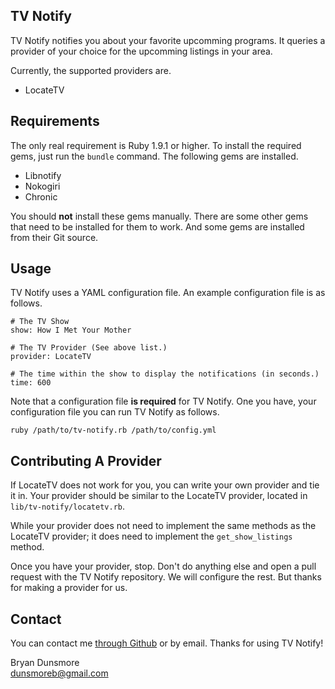 ## TV Notify

TV Notify notifies you about your favorite upcomming programs. It queries
a provider of your choice for the upcomming listings in your area.

Currently, the supported providers are.

  - LocateTV

## Requirements

The only real requirement is Ruby 1.9.1 or higher. To install the required
gems, just run the `bundle` command. The following gems are installed.

  - Libnotify
  - Nokogiri
  - Chronic

You should **not** install these gems manually. There are some other gems
that need to be installed for them to work. And some gems are installed
from their Git source.

## Usage

TV Notify uses a YAML configuration file. An example configuration file is
as follows.

    # The TV Show
    show: How I Met Your Mother

    # The TV Provider (See above list.)
    provider: LocateTV

    # The time within the show to display the notifications (in seconds.)
    time: 600

Note that a configuration file **is required** for TV Notify. One you have,
your configuration file you can run TV Notify as follows.

    ruby /path/to/tv-notify.rb /path/to/config.yml

## Contributing A Provider

If LocateTV does not work for you, you can write your own provider and tie
it in. Your provider should be similar to the LocateTV provider, located in
`lib/tv-notify/locatetv.rb`.

While your provider does not need to implement the same methods as the
LocateTV provider; it does need to implement the `get_show_listings` method.

Once you have your provider, stop. Don't do anything else and open a pull
request with the TV Notify repository. We will configure the rest. But thanks
for making a provider for us.

## Contact

You can contact me [through Github][1] or by email. Thanks for using TV Notify!

  Bryan Dunsmore  
  dunsmoreb@gmail.com

  [1]: https://github.com/dunsmoreb
